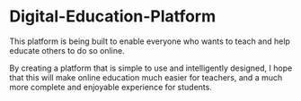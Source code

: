 # Digital-Education-Platform

This platform is being built to enable everyone who wants to teach and help educate others to do so online. 

By creating a platform that is simple to use and intelligently designed, I hope that this will make online education much easier for teachers, and a much more complete and enjoyable experience for students.
